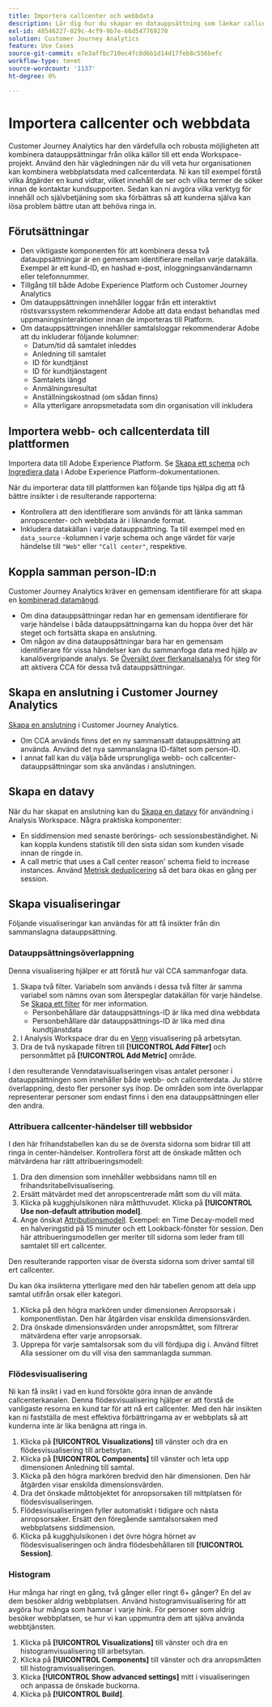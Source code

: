 ```yaml
---
title: Importera callcenter och webbdata
description: Lär dig hur du skapar en datauppsättning som länkar callcenter och webbplatsdata.
exl-id: 48546227-029c-4cf9-9b7e-66d547769270
solution: Customer Journey Analytics
feature: Use Cases
source-git-commit: e7e3affbc710ec4fc8d6b1d14d17feb8c556befc
workflow-type: tm+mt
source-wordcount: '1137'
ht-degree: 0%

---
```


# Importera callcenter och webbdata

Customer Journey Analytics har den värdefulla och robusta möjligheten att kombinera datauppsättningar från olika källor till ett enda Workspace-projekt. Använd den här vägledningen när du vill veta hur organisationen kan kombinera webbplatsdata med callcenterdata. Ni kan till exempel förstå vilka åtgärder en kund vidtar, vilket innehåll de ser och vilka termer de söker innan de kontaktar kundsupporten. Sedan kan ni avgöra vilka verktyg för innehåll och självbetjäning som ska förbättras så att kunderna själva kan lösa problem bättre utan att behöva ringa in.

## Förutsättningar

* Den viktigaste komponenten för att kombinera dessa två datauppsättningar är en gemensam identifierare mellan varje datakälla. Exempel är ett kund-ID, en hashad e-post, inloggningsanvändarnamn eller telefonnummer.
* Tillgång till både Adobe Experience Platform och Customer Journey Analytics
* Om datauppsättningen innehåller loggar från ett interaktivt röstsvarssystem rekommenderar Adobe att data endast behandlas med uppmaningsinteraktioner innan de importeras till Platform.
* Om datauppsättningen innehåller samtalsloggar rekommenderar Adobe att du inkluderar följande kolumner:
   * Datum/tid då samtalet inleddes
   * Anledning till samtalet
   * ID för kundtjänst
   * ID för kundtjänstagent
   * Samtalets längd
   * Anmälningsresultat
   * Anställningskostnad (om sådan finns)
   * Alla ytterligare anropsmetadata som din organisation vill inkludera

## Importera webb- och callcenterdata till plattformen

Importera data till Adobe Experience Platform. Se [Skapa ett schema](https://experienceleague.adobe.com/docs/experience-platform/xdm/tutorials/create-schema-ui.html) och [Ingrediera data](https://experienceleague.adobe.com/docs/experience-platform/ingestion/home.html) i Adobe Experience Platform-dokumentationen.

När du importerar data till plattformen kan följande tips hjälpa dig att få bättre insikter i de resulterande rapporterna:

* Kontrollera att den identifierare som används för att länka samman anropscenter- och webbdata är i liknande format.
* Inkludera datakällan i varje datauppsättning. Ta till exempel med en `data_source` -kolumnen i varje schema och ange värdet för varje händelse till `"Web"` eller `"Call center"`, respektive. <!--mapper-->

## Koppla samman person-ID:n

Customer Journey Analytics kräver en gemensam identifierare för att skapa en [kombinerad datamängd](/help/connections/combined-dataset.md).

* Om dina datauppsättningar redan har en gemensam identifierare för varje händelse i båda datauppsättningarna kan du hoppa över det här steget och fortsätta skapa en anslutning.
* Om någon av dina datauppsättningar bara har en gemensam identifierare för vissa händelser kan du sammanfoga data med hjälp av kanalövergripande analys. Se [Översikt över flerkanalsanalys](/help/cca/overview.md) för steg för att aktivera CCA för dessa två datauppsättningar.

## Skapa en anslutning i Customer Journey Analytics

[Skapa en anslutning](/help/connections/create-connection.md) i Customer Journey Analytics.

* Om CCA används finns det en ny sammansatt datauppsättning att använda. Använd det nya sammanslagna ID-fältet som person-ID.
* I annat fall kan du välja både ursprungliga webb- och callcenter-datauppsättningar som ska användas i anslutningen.

## Skapa en datavy

När du har skapat en anslutning kan du [Skapa en datavy](/help/data-views/create-dataview.md) för användning i Analysis Workspace. Några praktiska komponenter:

* En siddimension med senaste berörings- och sessionsbeständighet. Ni kan koppla kundens statistik till den sista sidan som kunden visade innan de ringde in.
* A call metric that uses a Call center reason&#39; schema field to increase instances. Använd [Metrisk deduplicering](/help/data-views/component-settings/metric-deduplication.md) så det bara ökas en gång per session.

## Skapa visualiseringar

Följande visualiseringar kan användas för att få insikter från din sammanslagna datauppsättning.

### Datauppsättningsöverlappning

Denna visualisering hjälper er att förstå hur väl CCA sammanfogar data.

1. Skapa två filter. Variabeln som används i dessa två filter är samma variabel som nämns ovan som återspeglar datakällan för varje händelse. Se [Skapa ett filter](/help/components/filters/create-filters.md) för mer information.
   * Personbehållare där datauppsättnings-ID är lika med dina webbdata
   * Personbehållare där datauppsättnings-ID är lika med dina kundtjänstdata
2. I Analysis Workspace drar du en [Venn](/help/analysis-workspace/visualizations/venn.md) visualisering på arbetsytan.
3. Dra de två nyskapade filtren till **[!UICONTROL Add Filter]** och personmåttet på **[!UICONTROL Add Metric]** område.

I den resulterande Venndatavisualiseringen visas antalet personer i datauppsättningen som innehåller både webb- och callcenterdata. Ju större överlappning, desto fler personer sys ihop. De områden som inte överlappar representerar personer som endast finns i den ena datauppsättningen eller den andra.

### Attribuera callcenter-händelser till webbsidor

I den här frihandstabellen kan du se de översta sidorna som bidrar till att ringa in center-händelser. Kontrollera först att de önskade måtten och mätvärdena har rätt attribueringsmodell:

1. Dra den dimension som innehåller webbsidans namn till en frihandsritabellvisualisering.
1. Ersätt mätvärdet med det anropscentrerade mått som du vill mäta.
1. Klicka på kugghjulsikonen nära måtthuvudet. Klicka på **[!UICONTROL Use non-default attribution model]**.
1. Ange önskat [Attributionsmodell](/help/analysis-workspace/visualizations/freeform-table/column-row-settings/column-settings.md). Exempel: en Time Decay-modell med en halveringstid på 15 minuter och ett Lookback-fönster för session. Den här attribueringsmodellen ger meriter till sidorna som leder fram till samtalet till ert callcenter.

Den resulterande rapporten visar de översta sidorna som driver samtal till ert callcenter. <!-- use case behind what we use these pages for -->

<!-- Complement with donut visualization -->

Du kan öka insikterna ytterligare med den här tabellen genom att dela upp samtal utifrån orsak eller kategori.

1. Klicka på den högra markören under dimensionen Anropsorsak i komponentlistan. Den här åtgärden visar enskilda dimensionsvärden.
2. Dra önskade dimensionsvärden under anropsmåttet, som filtrerar mätvärdena efter varje anropsorsak.
3. Upprepa för varje samtalsorsak som du vill fördjupa dig i. Använd filtret Alla sessioner om du vill visa den sammanlagda summan.

<!-- screenshot -->

### Flödesvisualisering

Ni kan få insikt i vad en kund försökte göra innan de använde callcenterkanalen. Denna flödesvisualisering hjälper er att förstå de vanligaste resorna en kund tar för att nå ert callcenter. Med den här insikten kan ni fastställa de mest effektiva förbättringarna av er webbplats så att kunderna inte är lika benägna att ringa in.

1. Klicka på **[!UICONTROL Visualizations]** till vänster och dra en flödesvisualisering till arbetsytan.
2. Klicka på **[!UICONTROL Components]** till vänster och leta upp dimensionen Anledning till samtal.
3. Klicka på den högra markören bredvid den här dimensionen. Den här åtgärden visar enskilda dimensionsvärden.
4. Dra det önskade måttobjektet för anropsorsaken till mittplatsen för flödesvisualiseringen.
5. Flödesvisualiseringen fyller automatiskt i tidigare och nästa anropsorsaker. Ersätt den föregående samtalsorsaken med webbplatsens siddimension.
6. Klicka på kugghjulsikonen i det övre högra hörnet av flödesvisualiseringen och ändra flödesbehållaren till **[!UICONTROL Session]**.

### Histogram

Hur många har ringt en gång, två gånger eller ringt 6+ gånger? En del av dem besöker aldrig webbplatsen. Använd histogramvisualisering för att avgöra hur många som hamnar i varje hink. För personer som aldrig besöker webbplatsen, se hur vi kan uppmuntra dem att själva använda webbtjänsten.

1. Klicka på **[!UICONTROL Visualizations]** till vänster och dra en histogramvisualisering till arbetsytan.
2. Klicka på **[!UICONTROL Components]** till vänster och dra anropsmåtten till histogramvisualiseringen.
3. Klicka **[!UICONTROL Show advanced settings]** mitt i visualiseringen och anpassa de önskade buckorna.
4. Klicka på **[!UICONTROL Build]**.

<!--
### Web to call, call to web

### Fallout

Fallout sessions - session

All sessions > page views metric > calls metric

All sessions > calls metric > page views

Orrr we could also use dataset ID

step 1: all sessions
step 2: 


### Site sections that result in a call within 30 minutes

Slide 4

Create a bunch of filters - facets to their business. Filters were used because they didn't have all of these in the same dimension, so they could create everything in this report as a single dimension (really filters)

wanted to understand when someone interacts with a facet, whats the highest percentage of people that abandon that channel to call them. not from volume perspective, but percentage perspective.

use sequential filters, but you lose the ability to use attribution IQ

## What to do when you've found insight -->
